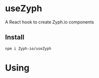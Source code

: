 # useZyph
A React hook to create Zyph.io components

## Install

```
npm i Zyph-io/useZyph
```
# Using
